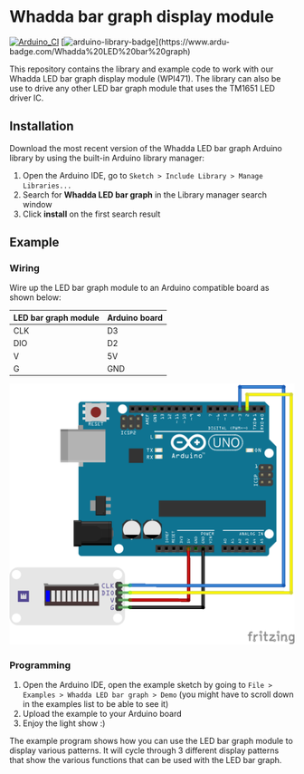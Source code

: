 # Whadda bar graph display module 
[![Arduino_CI](https://github.com/WhaddaMakers/bar_graph_module/actions/workflows/Arduino_CI.yml/badge.svg)](https://github.com/WhaddaMakers/bar_graph_module/actions/workflows/Arduino_CI.yml) [![arduino-library-badge](https://www.ardu-badge.com/badge/Whadda%20LED%20bar%20graph.svg?)](https://www.ardu-badge.com/Whadda%20LED%20bar%20graph)

This repository contains the library and example code to work with our Whadda LED bar graph display module (WPI471). The library can also be use to drive any other LED bar graph module that uses the TM1651 LED driver IC.



## Installation

Download the most recent version of the Whadda LED bar graph Arduino library by using the built-in Arduino library manager:

1. Open the Arduino IDE, go to ```Sketch > Include Library > Manage Libraries...```
2. Search for **Whadda LED bar graph** in the Library manager search window
3. Click **install** on the first search result


## Example

### Wiring
Wire up the LED bar graph module to an Arduino compatible board as shown below:

|LED bar graph module|Arduino board|
|----------|-------------|
|CLK|D3|
|DIO|D2|
|V|5V|
|G|GND|

![](./extras/images/wiring_diagram_bb.png)


### Programming

1. Open the Arduino IDE, open the example sketch by going to ```File > Examples > Whadda LED bar graph > Demo``` (you might have to scroll down in the examples list to be able to see it)
2. Upload the example to your Arduino board
3. Enjoy the light show :)

The example program shows how you can use the LED bar graph module to display various patterns. It will cycle through 3 different display patterns that show the various functions that can be used with the LED bar graph.
